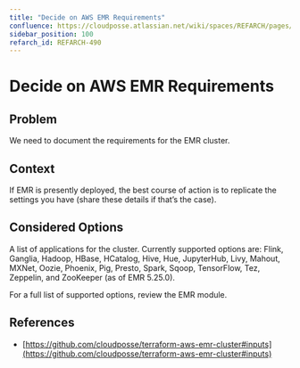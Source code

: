 ```yaml
---
title: "Decide on AWS EMR Requirements"
confluence: https://cloudposse.atlassian.net/wiki/spaces/REFARCH/pages/1204125709/REFARCH-490+-+Decide+on+AWS+EMR+Requirements
sidebar_position: 100
refarch_id: REFARCH-490
---
```


# Decide on AWS EMR Requirements

## Problem
We need to document the requirements for the EMR cluster.

## Context
If EMR is presently deployed, the best course of action is to replicate the settings you have (share these details if that’s the case).

## Considered Options
A list of applications for the cluster. Currently supported options are: Flink, Ganglia, Hadoop, HBase, HCatalog, Hive, Hue, JupyterHub, Livy, Mahout, MXNet, Oozie, Phoenix, Pig, Presto, Spark, Sqoop, TensorFlow, Tez, Zeppelin, and ZooKeeper (as of EMR 5.25.0).

For a full list of supported options, review the EMR module.

## References
- [https://github.com/cloudposse/terraform-aws-emr-cluster#inputs](https://github.com/cloudposse/terraform-aws-emr-cluster#inputs)


